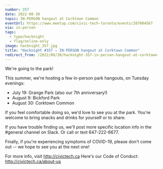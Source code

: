 ```yaml
---
number: 357
date: 2022-08-30
topic: IN-PERSON hangout at Corktown Common
eventUrl: https://www.meetup.com/civic-tech-toronto/events/287004567
via: in-person
tags:
  - type/hacknight
  - flag/online-only
image: hacknight_357.jpg
title: "Hacknight #357 – IN-PERSON hangout at Corktown Common"
redirect_from: /2022/08/30/hacknight-357-in-person-hangout-at-corktown-common/
---
```


We're going to the park!

This summer, we're hosting a few in-person park hangouts, on Tuesday evenings:

* July 19: Grange Park (also our 7th anniversary!)
* August 9: Bickford Park
* August 30: Corktown Common

If you feel comfortable doing so, we'd love to see you at the park. You're welcome to bring snacks and drinks for yourself or to share.

If you have trouble finding us, we'll post more specific location info in the \#general channel on Slack. Or call or text 647-222-6677.

Finally, if you're experiencing symptoms of COVID-19, please don't come out -- we hope to see you at the next one!

For more info, visit http://civictech.ca
Here's our Code of Conduct: http://civictech.ca/about-us
